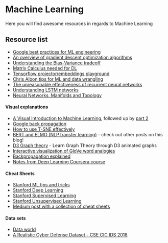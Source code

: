 # Machine Learning

Here you will find awesome resources in regards to Machine Learning

## Resource list

- [Google best practices for ML engineering](https://developers.google.com/machine-learning/guides/rules-of-ml/)
- [An overview of gradient descent optimization algorithms](http://ruder.io/optimizing-gradient-descent/)
- [Understanding the Bias-Variance tradeoff](http://scott.fortmann-roe.com/docs/BiasVariance.html)
- [Matrix Calculus needed for DL](https://explained.ai/matrix-calculus/index.html)
- [Tensorflow projector/embeddings playground](http://projector.tensorflow.org/)
- [Chris Albon tips for ML and data wrangling](https://chrisalbon.com/)
- [The unreasonable effectiveness of recurrent neural networks](http://karpathy.github.io/2015/05/21/rnn-effectiveness/) 
- [Understanding LSTM networks](http://colah.github.io/posts/2015-08-Understanding-LSTMs/)
- [Neural Networks, Manifolds and Topology](http://colah.github.io/posts/2014-03-NN-Manifolds-Topology/)

#### Visual explanations

- [A Visual introduction to Machine Learning](http://www.r2d3.us/visual-intro-to-machine-learning-part-1/), followed up by [part 2](http://www.r2d3.us/visual-intro-to-machine-learning-part-2/)
- [Google back propagation](https://google-developers.appspot.com/machine-learning/crash-course/backprop-scroll/)
- [How to use T-SNE effectively](https://distill.pub/2016/misread-tsne/)
- [BERT and ELMO (NLP transfer learning)](https://jalammar.github.io/illustrated-bert/) - check out other posts on this blog!
- [D3 Graph theory](https://mrpandey.github.io/d3graphTheory/) - Learn Graph Theory through D3 animated graphs
- [Interactive visualization of GloVe word analogies](https://lamyiowce.github.io/word2viz/)
- [Backpropagation explained](https://google-developers.appspot.com/machine-learning/crash-course/backprop-scroll/)
- [Notes from Deep Learning Coursera course](https://www.slideshare.net/TessFerrandez/notes-from-coursera-deep-learning-courses-by-andrew-ng)

#### Cheat Sheets

- [Stanford ML tips and tricks](https://stanford.edu/~shervine/teaching/cs-229/cheatsheet-machine-learning-tips-and-tricks)
- [Stanford Deep Learning](https://stanford.edu/~shervine/teaching/cs-229/cheatsheet-deep-learning)
- [Stanford Supervised Learning](https://stanford.edu/~shervine/teaching/cs-229/cheatsheet-supervised-learning)
- [Stanford Unsupervised Learning](https://stanford.edu/~shervine/teaching/cs-229/cheatsheet-unsupervised-learning)
- [Medium post with a collection of cheat sheets](https://becominghuman.ai/cheat-sheets-for-ai-neural-networks-machine-learning-deep-learning-big-data-678c51b4b463)

#### Data sets

- [Data world](https://data.world/)
- [A Realistic Cyber Defense Dataset - CSE CIC IDS 2018](https://registry.opendata.aws/cse-cic-ids2018/)
